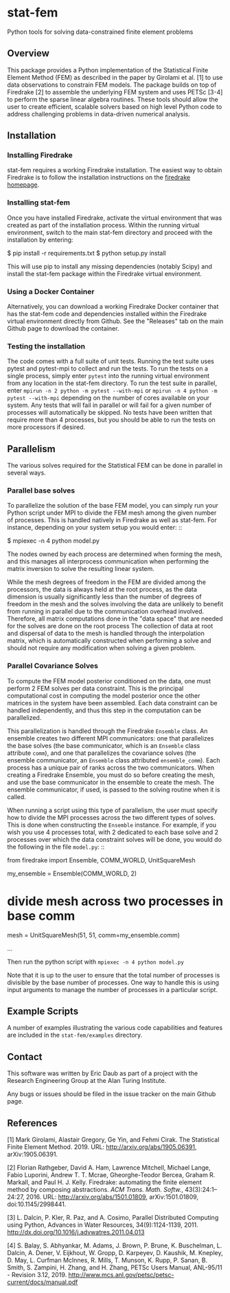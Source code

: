 # stat-fem

Python tools for solving data-constrained finite element problems

## Overview

This package provides a Python implementation of the Statistical Finite Element Method (FEM) as
described in the paper by Girolami et al. [1] to use data observations to constrain
FEM models. The package builds on top of Firedrake [2] to assemble the underlying FEM system
and uses PETSc [3-4] to perform the sparse linear algebra routines. These tools should allow
the user to create efficient, scalable solvers based on high level Python code to address
challenging problems in data-driven numerical analysis.

## Installation

### Installing Firedrake

stat-fem requires a working Firedrake installation. The easiest way to obtain Firedrake is to
follow the installation instructions on the [firedrake homepage](https://www.firedrakeproject.org).

### Installing stat-fem

Once you have installed Firedrake, activate the virtual environment that was created as part of
the installation process. Within the running virtual environment, switch to the main stat-fem
directory and proceed with the installation by entering:

   $ pip install -r requirements.txt
   $ python setup.py install

This will use pip to install any missing dependencies (notably Scipy) and install the stat-fem
package within the Firedrake virtual environment.

### Using a Docker Container

Alternatively, you can download a working Firedrake Docker container that has the stat-fem code
and dependencies installed within the Firedrake virtual environment directly from Github.
See the "Releases" tab on the main Github page to download the container.

### Testing the installation

The code comes with a full suite of unit tests. Running the test suite uses pytest and pytest-mpi
to collect and run the tests. To run the tests on a single process, simply enter `pytest` into
the running virtual environment from any location in the stat-fem directory. To run the test
suite in parallel, enter `mpirun -n 2 python -m pytest --with-mpi` or
`mpirun -n 4 python -m pytest --with-mpi` depending on the number of cores available on your
system. Any tests that will fail in parallel or will fail for a given number of processes will
automatically be skipped. No tests have been written that require more than 4 processes, but
you should be able to run the tests on more processors if desired.

## Parallelism

The various solves required for the Statistical FEM can be done in parallel in several ways.

### Parallel base solves

To parallelize the solution of the base FEM model, you can simply run your Python script under MPI
to divide the FEM mesh among the given number of processes. This is handled natively in Firedrake
as well as stat-fem. For instance, depending on your system setup you would enter: ::

   $ mpiexec -n 4 python model.py

The nodes owned by each process are determined when forming the mesh, and this manages all interprocess
communication when performing the matrix inversion to solve the resulting linear system.

While the mesh degrees of freedom in the FEM are divided among the processors, the data is always
held at the root process, as the data dimension is usually significantly less than the number
of degrees of freedom in the mesh and the solves involving the data are unlikely to benefit from
running in parallel due to the communication overhead involved. Therefore, all matrix computations
done in the "data space" that are needed for the solves are done on the root process The collection
of data at root and dispersal of data to the mesh is handled through the interpolation matrix, which
is automatically constructed when performing a solve and should not require any modification when
solving a given problem.

### Parallel Covariance Solves

To compute the FEM model posterior conditioned on the data, one must perform 2 FEM solves per data
constraint. This is the principal computational cost in computing the model posterior once the
other matrices in the system have been assembled. Each data constraint can be handled independently,
and thus this step in the computation can be parallelized.

This parallelization is handled through the Firedrake `Ensemble` class. An ensemble creates
two different MPI communicators: one that parallelizes the base solves (the base communicator,
which is an `Ensemble` class attribute `comm`), and one that parallelizes the covariance solves
(the ensemble communicator, an `Ensemble` class attributed `ensemble_comm`). Each process has a
unique pair of ranks across the two communicators. When creating a Firedrake Ensemble, you must
do so before creating the mesh, and use the base communicator in the ensemble to create the mesh.
The ensemble communicator, if used, is passed to the solving routine when it is called.

When running a script using this type of parallelism, the user must specify how to divide the
MPI processes across the two different types of solves. This is done when constructing the
`Ensemble` instance. For example, if you wish you use 4 processes total, with 2 dedicated to each
base solve and 2 processes over which the data constraint solves will be done, you would do the
following in the file `model.py`: ::

   from firedrake import Ensemble, COMM_WORLD, UnitSquareMesh

   my_ensemble = Ensemble(COMM_WORLD, 2)

   # divide mesh across two processes in base comm
   mesh = UnitSquareMesh(51, 51, comm=my_ensemble.comm)

   ...

Then run the python script with `mpiexec -n 4 python model.py`

Note that it is up to the user to ensure that the total number of processes is divisible by the base
number of processes. One way to handle this is using input arguments to manage the number of
processes in a particular script.

## Example Scripts

A number of examples illustrating the various code capabilities and features are included in
the `stat-fem/examples` directory.

## Contact

This software was written by Eric Daub as part of a project with the Research Engineering Group at the
Alan Turing Institute.

Any bugs or issues should be filed in the issue tracker on the main Github page.

## References

[1] Mark Girolami, Alastair Gregory, Ge Yin, and Fehmi Cirak. The Statistical Finite Element
    Method. 2019. URL: http://arxiv.org/abs/1905.06391, arXiv:1905.06391.

[2] Florian Rathgeber, David A. Ham, Lawrence Mitchell, Michael Lange, Fabio Luporini,
    Andrew T. T. Mcrae, Gheorghe-Teodor Bercea, Graham R. Markall, and Paul H. J. Kelly.
    Firedrake: automating the finite element method by composing abstractions. *ACM Trans.
    Math. Softw.*, 43(3):24:1–24:27, 2016. URL: http://arxiv.org/abs/1501.01809,
    arXiv:1501.01809, doi:10.1145/2998441.

[3] L. Dalcin, P. Kler, R. Paz, and A. Cosimo, Parallel Distributed Computing using Python,
    Advances in Water Resources, 34(9):1124-1139, 2011.
    http://dx.doi.org/10.1016/j.advwatres.2011.04.013

[4] S. Balay, S. Abhyankar, M. Adams, J. Brown, P. Brune, K. Buschelman, L. Dalcin, A. Dener,
    V. Eijkhout, W. Gropp, D. Karpeyev, D. Kaushik, M. Knepley, D. May, L. Curfman McInnes,
    R. Mills, T. Munson, K. Rupp, P. Sanan, B. Smith, S. Zampini, H. Zhang, and H. Zhang,
    PETSc Users Manual, ANL-95/11 - Revision 3.12, 2019.
    http://www.mcs.anl.gov/petsc/petsc-current/docs/manual.pdf

